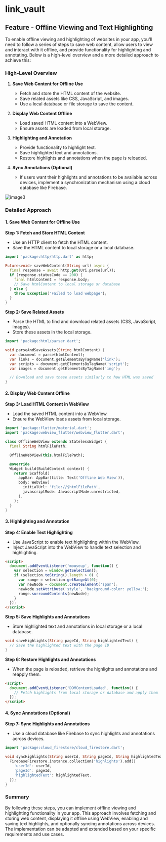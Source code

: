 # link_vault

## Feature - Offline Viewing and Text Highlighting
To enable offline viewing and highlighting of websites in your app, you'll need to follow a series of steps to save web content, allow users to view and interact with it offline, and provide functionality for highlighting and annotating. Below is a high-level overview and a more detailed approach to achieve this:

### High-Level Overview

1. **Save Web Content for Offline Use**
   - Fetch and store the HTML content of the website.
   - Save related assets like CSS, JavaScript, and images.
   - Use a local database or file storage to save the content.

2. **Display Web Content Offline**
   - Load saved HTML content into a WebView.
   - Ensure assets are loaded from local storage.

3. **Highlighting and Annotation**
   - Provide functionality to highlight text.
   - Save highlighted text and annotations.
   - Restore highlights and annotations when the page is reloaded.

4. **Sync Annotations (Optional)**
   - If users want their highlights and annotations to be available across devices, implement a synchronization mechanism using a cloud database like Firebase.


![image3](https://github.com/user-attachments/assets/2aa9a967-b9e1-4df9-b2a9-58d3f7668af4)


### Detailed Approach

#### 1. Save Web Content for Offline Use

**Step 1: Fetch and Store HTML Content**
- Use an HTTP client to fetch the HTML content.
- Save the HTML content to local storage or a local database.

```dart
import 'package:http/http.dart' as http;

Future<void> saveWebContent(String url) async {
  final response = await http.get(Uri.parse(url));
  if (response.statusCode == 200) {
    final htmlContent = response.body;
    // Save htmlContent to local storage or database
  } else {
    throw Exception('Failed to load webpage');
  }
}
```

**Step 2: Save Related Assets**
- Parse the HTML to find and download related assets (CSS, JavaScript, images).
- Store these assets in the local storage.

```dart
import 'package:html/parser.dart';

void parseAndSaveAssets(String htmlContent) {
  var document = parse(htmlContent);
  var links = document.getElementsByTagName('link');
  var scripts = document.getElementsByTagName('script');
  var images = document.getElementsByTagName('img');

  // Download and save these assets similarly to how HTML was saved
}
```

#### 2. Display Web Content Offline

**Step 3: Load HTML Content in WebView**
- Load the saved HTML content into a WebView.
- Ensure the WebView loads assets from local storage.

```dart
import 'package:flutter/material.dart';
import 'package:webview_flutter/webview_flutter.dart';

class OfflineWebView extends StatelessWidget {
  final String htmlFilePath;

  OfflineWebView(this.htmlFilePath);

  @override
  Widget build(BuildContext context) {
    return Scaffold(
      appBar: AppBar(title: Text('Offline Web View')),
      body: WebView(
        initialUrl: 'file://$htmlFilePath',
        javascriptMode: JavascriptMode.unrestricted,
      ),
    );
  }
}
```

#### 3. Highlighting and Annotation

**Step 4: Enable Text Highlighting**
- Use JavaScript to enable text highlighting within the WebView.
- Inject JavaScript into the WebView to handle text selection and highlighting.

```html
<script>
  document.addEventListener('mouseup', function() {
    var selection = window.getSelection();
    if (selection.toString().length > 0) {
      var range = selection.getRangeAt(0);
      var newNode = document.createElement('span');
      newNode.setAttribute('style', 'background-color: yellow;');
      range.surroundContents(newNode);
    }
  });
</script>
```

**Step 5: Save Highlights and Annotations**
- Store highlighted text and annotations in local storage or a local database.

```dart
void saveHighlights(String pageId, String highlightedText) {
  // Save the highlighted text with the page ID
}
```

**Step 6: Restore Highlights and Annotations**
- When the page is reloaded, retrieve the highlights and annotations and reapply them.

```html
<script>
  document.addEventListener('DOMContentLoaded', function() {
    // Fetch highlights from local storage or database and apply them
  });
</script>
```

#### 4. Sync Annotations (Optional)

**Step 7: Sync Highlights and Annotations**
- Use a cloud database like Firebase to sync highlights and annotations across devices.

```dart
import 'package:cloud_firestore/cloud_firestore.dart';

void syncHighlights(String userId, String pageId, String highlightedText) {
  FirebaseFirestore.instance.collection('highlights').add({
    'userId': userId,
    'pageId': pageId,
    'highlightedText': highlightedText,
  });
}
```

### Summary

By following these steps, you can implement offline viewing and highlighting functionality in your app. This approach involves fetching and storing web content, displaying it offline using WebView, enabling and saving text highlights, and optionally syncing annotations across devices. The implementation can be adapted and extended based on your specific requirements and use cases.
